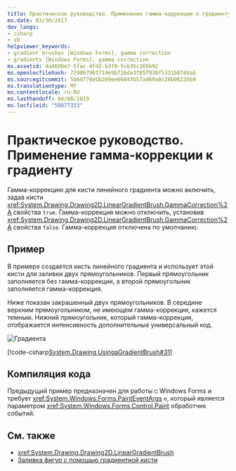 ```yaml
---
title: Практическое руководство. Применение гамма-коррекции к градиенту
ms.date: 03/30/2017
dev_langs:
- csharp
- vb
helpviewer_keywords:
- gradient brushes [Windows Forms], gamma correction
- gradients [Windows Forms], gamma correction
ms.assetid: da4690e7-5fac-4fd2-b3f0-5cb35c165b92
ms.openlocfilehash: 7290b7901714e9b71bda3f85f930f5331b8fd4ab
ms.sourcegitcommit: 5b6d778ebb269ee6684fb57ad69a8c28b06235b9
ms.translationtype: MT
ms.contentlocale: ru-RU
ms.lasthandoff: 04/08/2019
ms.locfileid: "59077333"
---
```

# <a name="how-to-apply-gamma-correction-to-a-gradient"></a>Практическое руководство. Применение гамма-коррекции к градиенту
Гамма-коррекцию для кисти линейного градиента можно включить, задав кисти <xref:System.Drawing.Drawing2D.LinearGradientBrush.GammaCorrection%2A> свойства `true`. Гамма-коррекция можно отключить, установив <xref:System.Drawing.Drawing2D.LinearGradientBrush.GammaCorrection%2A> свойства `false`. Гамма-коррекция отключена по умолчанию.  
  
## <a name="example"></a>Пример  
 В примере создается кисть линейного градиента и использует этой кисти для заливки двух прямоугольников. Первый прямоугольник заполняется без гамма-коррекции, а второй прямоугольник заполняется гамма-коррекция.  
  
 Ниже показан закрашенный двух прямоугольников. В середине верхним прямоугольником, не имеющем гамма-коррекция, кажется темным. Нижний прямоугольник, который гамма-коррекция, отображается интенсивность дополнительные универсальный код.  
  
 ![Градиента](./media/gammagradient1.png "gammagradient1")  
  
 [!code-csharp[System.Drawing.UsingaGradientBrush#31](~/samples/snippets/csharp/VS_Snippets_Winforms/System.Drawing.UsingaGradientBrush/CS/Class1.cs#31)]
   
  
## <a name="compiling-the-code"></a>Компиляция кода  
 Предыдущий пример предназначен для работы с Windows Forms и требует <xref:System.Windows.Forms.PaintEventArgs> `e`, который является параметром <xref:System.Windows.Forms.Control.Paint> обработчик событий.  
  
## <a name="see-also"></a>См. также

- <xref:System.Drawing.Drawing2D.LinearGradientBrush>
- [Заливка фигур с помощью градиентной кисти](using-a-gradient-brush-to-fill-shapes.md)
